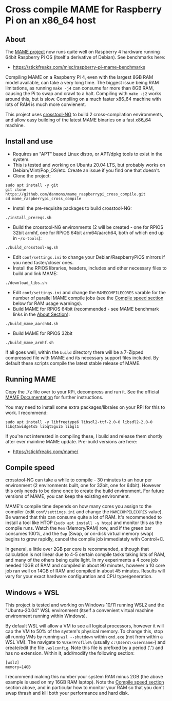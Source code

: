 # Cross compile MAME for Raspberry Pi on an x86_64 host

## About

The [MAME project](https://github.com/mamedev/mame) now runs quite well on Raspberry 4 hardware running 64bit Raspberry Pi OS (itself a derivative of Debian).  See benchmarks here:
* https://stickfreaks.com/misc/raspberry-pi-mame-benchmarks

Compiling MAME on a Raspberry Pi 4, even with the largest 8GB RAM model available, can take a very long time.  The biggest issue being RAM limitations, as running `make -j4` can consume far more than 8GB RAM, causing the Pi to swap and crawl to a halt.  Compiling with `make -j2` works around this, but is slow.  Compiling on a much faster x86_64 machine with lots of RAM is much more convienent.

This project uses [crosstool-NG](https://github.com/crosstool-ng/crosstool-ng) to build 2 cross-compilation environments, and allow easy building of the latest MAME binaries on a fast x86_64 machine.

## Install and use

* Requires an "APT" based Linux distro, or APT/dpkg tools to exist in the system.
* This is tested and working on Ubuntu 20.04 LTS, but probably works on Debian/Mint/Pop_OS/etc.  Create an issue if you find one that doesn't. 
* Clone the project:
```
sudo apt install -y git
git clone https://github.com/danmons/mame_raspberrypi_cross_compile.git
cd mame_raspberrypi_cross_compile
```
* Install the pre-requisite packages to build crosstool-NG:
```
./install_prereqs.sh
```
* Build the crosstool-NG environments (2 will be created - one for RPiOS 32bit armhf, one for RPiOS 64bit arm64/aarch64, both of which end up in `~/x-tools`):
```
./build_crosstool-ng.sh
```
* Edit `conf/settings.ini` to change your Debian/RaspberryPiOS mirrors if you need faster/closer ones.
* Install the RPiOS libraries, headers, includes and other necessary files to build and link MAME:
```
./download_libs.sh
```
* Edit `conf/settings.ini` and change the `MAMECOMPILECORES` varable for the number of parallel MAME compile jobs (see the [Compile speed section](#Compile-speed) below for RAM usage warnings).
* Build MAME for RPiOS 64bit (recommended - see MAME benchmark links in the [About Section](#About)):
```
./build_mame_aarch64.sh
```
* Build MAME for RPiOS 32bit
```
./build_mame_armhf.sh
```

If all goes well, within the `build` directory there will be a 7-Zipped compressed file with MAME and its necessary support files included.  By default these scripts compile the latest stable release of MAME.

## Running MAME

Copy the .7z file over to your RPi, decompress and run it.  See the official [MAME Documentation](https://docs.mamedev.org/) for further instructions. 

You may need to install some extra packages/libraies on your RPi for this to work.  I recommend:
```
sudo apt install -y libfreetype6 libsdl2-ttf-2.0-0 libsdl2-2.0-0 libqt5widgets5 libqt5gui5 libgl1
```

If you're not interested in compiling these, I build and release them shortly after ever mainline MAME update.  Pre-build versions are here:
* https://stickfreaks.com/mame/

## Compile speed

crosstool-NG can take a while to compile - 30 minutes to an hour per environment (2 environments built, one for 32bit, one for 64bit).  However this only needs to be done once to create the build environment. For future versions of MAME, you can keep the existing environment.

MAME's compile time depends on how many cores you assign to the compiler (edit `conf/settings.ini` and change the `MAMECOMPILECORES` value).  Be warned that this can consume quite a lot of RAM.  It's recommended to install a tool like HTOP (`sudo apt install -y htop`) and monitor this as the compile runs.  Watch the `Mem` (Memory/RAM) row, and if the green bar consumes 100%, and the `Swp` (Swap, or on-disk virtual memory swap) begins to grow rapidly, cancel the compile job immediately with Control+C. 

In general, a little over 2GB per core is recommended, although that calculation is not linear due to 4-5 certain compile tasks taking lots of RAM, and many of the others being quite light.  In my experiments a 4 core job needed 10GB of RAM and compiled in about 90 minutes, however a 10 core job ran well on 14GB of RAM and compiled in about 45 minutes.  Results will vary for your exact hardware configuration and CPU type/generation. 

## Windows + WSL

This project is tested and working on Windows 10/11 running WSL2 and the "Ubuntu-20.04" WSL environment (itself a convenient virtual machine environment running within Windows).

By default WSL will allow a VM to see all logical processors, however it will cap the VM to 50% of the system's physical memory.  To change this, stop all runnig VMs by running `wsl --shutdown` within `cmd.exe` (not from within a WSL VM).  The navigate to `%UserProfile%` (usually `c:\Users\<username>`) and create/edit the file `.wslconfig`.  Note this file is prefixed by a period ('.') and has no extension.  Within it, add/modify the following section:

```
[wsl2]
memory=14GB
```

I recommend making this number your system RAM minus 2GB (the above example is used on my 16GB RAM laptop). Note the  [Compile speed section](#Compile-speed) section above, and in particular how to monitor your RAM so that you don't swap thrash and kill both your performance and hard disk.
